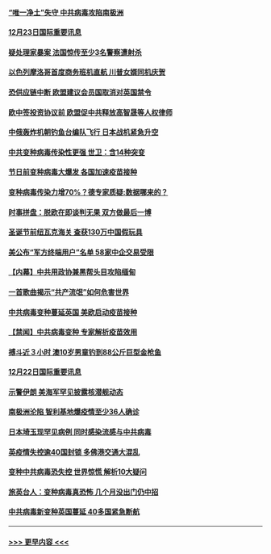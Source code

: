 #### [“唯一净土”失守 中共病毒攻陷南极洲](../pages/prog202/a103016433.md?t=12231951) 
#### [12月23日国际重要讯息](../pages/prog202/a103016434.md?t=12231951) 
#### [疑处理家暴案 法国惊传至少3名警察遭射杀](../pages/prog202/a103016245.md?t=12231951) 
#### [以色列摩洛哥首度商务班机直航 川普女婿同机庆贺](../pages/prog202/a103016191.md?t=12231951) 
#### [恐供应链中断 欧盟建议会员国取消对英国禁令](../pages/prog202/a103016179.md?t=12231951) 
#### [欧中签投资协议前 欧盟促中共释放高智晟等人权律师](../pages/prog202/a103016173.md?t=12231951) 
#### [中俄轰炸机朝钓鱼台编队飞行 日本战机紧急升空](../pages/prog202/a103016154.md?t=12231951) 
#### [中共变种病毒传染性更强 世卫：含14种突变](../pages/prog202/a103016119.md?t=12231951) 
#### [节日前变种病毒大爆发 各国加速疫苗接种](../pages/prog202/a103016078.md?t=12231951) 
#### [变种病毒传染力增70%？德专家质疑:数据哪来的？](../pages/prog202/a103015990.md?t=12231951) 
#### [时事拼盘：脱欧在即谈判无果 双方做最后一博](../pages/prog202/a103016026.md?t=12231951) 
#### [圣诞节前纽瓦克海关 查获130万中国假玩具](../pages/prog202/a103015977.md?t=12231951) 
#### [美公布“军方终端用户”名单 58家中企交易受限](../pages/prog202/a103015805.md?t=12231951) 
#### [【内幕】中共用政协兼黑帮头目攻陷缅甸](../pages/prog202/a103015868.md?t=12231951) 
#### [一首歌曲揭示“共产流氓”如何危害世界](../pages/prog202/a103015846.md?t=12231951) 
#### [中共病毒变种蔓延英国 美欧启动疫苗接种](../pages/prog202/a103015830.md?t=12231951) 
#### [【禁闻】中共病毒变种 专家解析疫苗效用](../pages/prog202/a103015823.md?t=12231951) 
#### [搏斗近３小时 澳10岁男童钓到88公斤巨型金枪鱼](../pages/prog202/a103015735.md?t=12231951) 
#### [12月22日国际重要讯息](../pages/prog202/a103015662.md?t=12231951) 
#### [示警伊朗 美海军罕见披露核潜舰动态](../pages/prog202/a103015568.md?t=12231951) 
#### [南极洲沦陷 智利基地爆疫情至少36人确诊](../pages/prog202/a103015559.md?t=12231951) 
#### [日本埼玉现罕见病例 同时感染流感与中共病毒](../pages/prog202/a103015555.md?t=12231951) 
#### [英疫情失控逾40国封锁 多佛港交通大混乱](../pages/prog202/a103015416.md?t=12231951) 
#### [变种中共病毒恐失控 世界惊慌 解析10大疑问](../pages/prog202/a103015397.md?t=12231951) 
#### [旅英台人：变种病毒真恐怖 几个月没出门仍中招](../pages/prog202/a103015267.md?t=12231951) 
#### [中共病毒新变种英国蔓延 40多国紧急断航](../pages/prog202/a103015292.md?t=12231951) 

----
#### [ >>> 更早内容 <<< ](../indexes/prog202-earlier.md)
